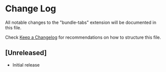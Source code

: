 # Change Log

All notable changes to the "bundle-tabs" extension will be documented in this file.

Check [Keep a Changelog](http://keepachangelog.com/) for recommendations on how to structure this file.

## [Unreleased]

- Initial release